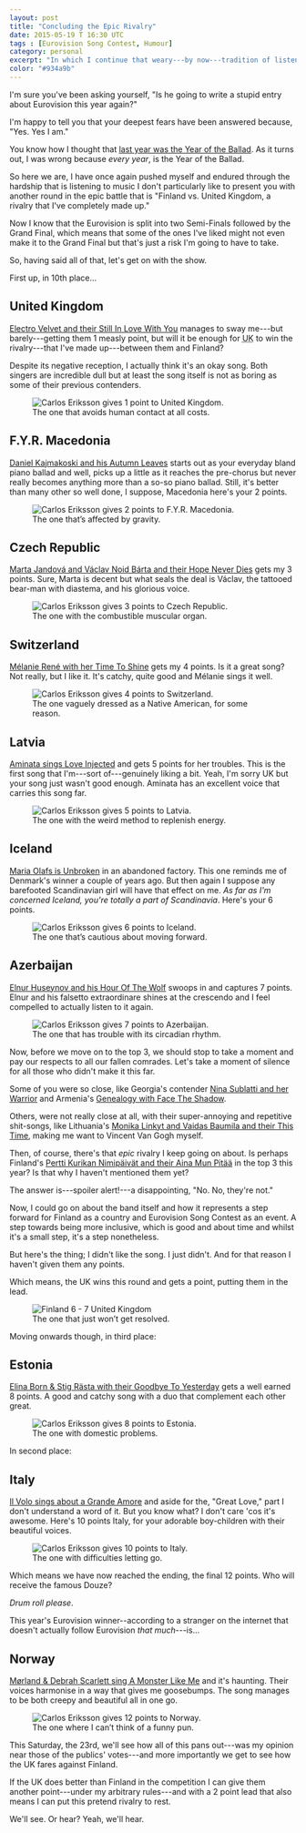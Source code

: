 ```yaml
---
layout: post
title: "Concluding the Epic Rivalry"
date: 2015-05-19 T 16:30 UTC
tags : [Eurovision Song Contest, Humour]
category: personal
excerpt: "In which I continue that weary---by now---tradition of listening through every Eurovision contender and then give them points. Or joke about them. Sometimes both."
color: "#934a9b"
---
```

I'm sure you've been asking yourself, "Is he going to write a stupid entry about Eurovision this year again?"

I'm happy to tell you that your deepest fears have been answered because, "Yes. Yes I am."

You know how I thought that [last year was the Year of the Ballad][previously]. As it turns out, I was wrong because *every year*, is the Year of the Ballad.

So here we are, I have once again pushed myself and endured through the hardship that is listening to music I don't particularly like to present you with another round in the epic battle that is "Finland vs. United Kingdom, a rivalry that I've completely made up."

Now I know that the Eurovision is split into two Semi-Finals followed by the Grand Final, which means that some of the ones I've liked might not even make it to the Grand Final but that's just a risk I'm going to have to take.

So, having said all of that, let's get on with the show.

First up, in 10th place...

## United Kingdom

[Electro Velvet and their Still In Love With You][uk] manages to sway me---but barely---getting them 1 measly point, but will it be enough for <abbr title="United Kingdom" class="small-caps">UK</abbr> to win the rivalry---that I've made up---between them and Finland?

Despite its negative reception, I actually think it's an okay song. Both singers are incredible dull but at least the song itself is not as boring as some of their previous contenders.

<figure>
	<img class="js-lazy-load" data-original="/assets/posts/2015/may/concluding-the-epic-rivalry/carlos-eriksson-gives-1-point-to-united-kingdom-eurovision-2015.png" alt="Carlos Eriksson gives 1 point to United Kingdom.">
	<figcaption>The one that avoids human contact at all costs.</figcaption>
</figure>

## F.Y.R. Macedonia
[Daniel Kajmakoski and his Autumn Leaves][macedonia] starts out as your everyday bland piano ballad and well, picks up a little as it reaches the pre-chorus but never really becomes anything more than a so-so piano ballad. Still, it's better than many other so well done, I suppose, Macedonia here's your 2 points.

<figure>
	<img class="js-lazy-load" data-original="/assets/posts/2015/may/concluding-the-epic-rivalry/carlos-eriksson-gives-2-points-to-fyr-macedonia-eurovision-2015.png" alt="Carlos Eriksson gives 2 points to F.Y.R. Macedonia.">
	<figcaption>The one that’s affected by gravity.</figcaption>
</figure>

## Czech Republic

[Marta Jandová and Václav Noid Bárta and their Hope Never Dies][czech] gets my 3 points. Sure, Marta is decent but what seals the deal is Václav, the tattooed bear-man with diastema, and his glorious voice.

<figure>
	<img class="js-lazy-load" data-original="/assets/posts/2015/may/concluding-the-epic-rivalry/carlos-eriksson-gives-3-points-to-czech-republic-eurovision-2015.png" alt="Carlos Eriksson gives 3 points to Czech Republic.">
	<figcaption>The one with the combustible muscular organ.</figcaption>
</figure>

## Switzerland

[Mélanie René with her Time To Shine][switzerland] gets my 4 points. Is it a great song? Not really, but I like it. It's catchy, quite good and Mélanie sings it well.

<figure>
	<img class="js-lazy-load" data-original="/assets/posts/2015/may/concluding-the-epic-rivalry/carlos-eriksson-gives-4-points-to-switzerland-eurovision-2015.png" alt="Carlos Eriksson gives 4 points to Switzerland.">
	<figcaption>The one vaguely dressed as a Native American, for some reason.</figcaption>
</figure>

## Latvia

[Aminata sings Love Injected][latvia] and gets 5 points for her troubles. This is the first song that I'm---sort of---genuinely liking a bit. Yeah, I'm sorry <abbr class="small-caps">UK</abbr> but your song just wasn't good enough. Aminata has an excellent voice that carries this song far.

<figure>
	<img class="js-lazy-load" data-original="/assets/posts/2015/may/concluding-the-epic-rivalry/carlos-eriksson-gives-5-points-to-latvia-eurovision-2015.png" alt="Carlos Eriksson gives 5 points to Latvia.">
	<figcaption>The one with the weird method to replenish energy.</figcaption>
</figure>

## Iceland

[Maria Olafs is Unbroken][iceland] in an abandoned factory. This one reminds me of Denmark's winner a couple of years ago. But then again I suppose any barefooted Scandinavian girl will have that effect on me. *As far as I'm concerned Iceland, you're totally a part of Scandinavia*. Here's your 6 points.

<figure>
	<img class="js-lazy-load" data-original="/assets/posts/2015/may/concluding-the-epic-rivalry/carlos-eriksson-gives-6-points-to-iceland-eurovision-2015.png" alt="Carlos Eriksson gives 6 points to Iceland.">
	<figcaption>The one that’s cautious about moving forward.</figcaption>
</figure>

## Azerbaijan

[Elnur Huseynov and his Hour Of The Wolf][azerbaijan] swoops in and captures 7 points. Elnur and his falsetto extraordinare shines at the crescendo and I feel compelled to actually listen to it again.

<figure>
	<img class="js-lazy-load" data-original="/assets/posts/2015/may/concluding-the-epic-rivalry/carlos-eriksson-gives-7-points-to-azerbaijan-eurovision-2015.png" alt="Carlos Eriksson gives 7 points to Azerbaijan.">
	<figcaption>The one that has trouble with its circadian rhythm.</figcaption>
</figure>

Now, before we move on to the top 3, we should stop to take a moment and pay our respects to all our fallen comrades. Let's take a moment of silence for all those who didn't make it this far.

Some of you were so close, like Georgia's contender [Nina Sublatti and her Warrior][georgia] and Armenia's [Genealogy with Face The Shadow][armenia].

Others, were not really close at all, with their super-annoying and repetitive shit-songs, like Lithuania's [Monika Linkyt and Vaidas Baumila and their This Time][lithuania], making me want to Vincent Van Gogh myself.

Then, of course, there's that *epic* rivalry I keep going on about. Is perhaps Finland's [Pertti Kurikan Nimipäivät and their Aina Mun Pitää][finland] in the top 3 this year? Is that why I haven't mentioned them yet?

The answer is---spoiler alert!---a disappointing, "No. No, they're not."

Now, I could go on about the band itself and how it represents a step forward for Finland as a country and Eurovision Song Contest as an event. A step towards being more inclusive, which is good and about time and whilst it's a small step, it's a step nonetheless.

But here's the thing; I didn't like the song. I just didn't. And for that reason I haven't given them any points.

Which means, the <abbr class="small-caps">UK</abbr> wins this round and gets a point, putting them in the lead.

<figure>
	<img class="js-lazy-load" data-original="/assets/posts/2015/may/concluding-the-epic-rivalry/carlos-eriksson-the-finland-and-united-kingdom-eurovision-rivalry.png" alt="Finland 6 - 7 United Kingdom">
	<figcaption>The one that just won’t get resolved.</figcaption>
</figure>

Moving onwards though, in third place:

## Estonia

[Elina Born & Stig Rästa with their Goodbye To Yesterday][estonia] gets a well earned 8 points. A good and catchy song with a duo that complement each other great.

<figure>
	<img class="js-lazy-load" data-original="/assets/posts/2015/may/concluding-the-epic-rivalry/carlos-eriksson-gives-8-points-to-estonia-eurovision-2015.png" alt="Carlos Eriksson gives 8 points to Estonia.">
	<figcaption>The one with domestic problems.</figcaption>
</figure>

In second place:

## Italy

[Il Volo sings about a Grande Amore][italy] and aside for the, "Great Love," part I don't understand a word of it. But you know what? I don't care 'cos it's awesome. Here's 10 points Italy, for your adorable boy-children with their beautiful voices.

<figure>
	<img class="js-lazy-load" data-original="/assets/posts/2015/may/concluding-the-epic-rivalry/carlos-eriksson-gives-10-points-to-italy-eurovision-2015.png" alt="Carlos Eriksson gives 10 points to Italy.">
	<figcaption>The one with difficulties letting go.</figcaption>
</figure>

Which means we have now reached the ending, the final 12 points. Who will receive the famous Douze?

*Drum roll please*.

This year's Eurovision winner--according to a stranger on the internet that doesn't actually follow Eurovision *that much*---is...

## Norway

[Mørland & Debrah Scarlett sing A Monster Like Me][norway] and it's haunting. Their voices harmonise in a way that gives me goosebumps. The song manages to be both creepy and beautiful all in one go.

<figure>
	<img class="js-lazy-load" data-original="/assets/posts/2015/may/concluding-the-epic-rivalry/carlos-eriksson-gives-12-points-to-norway-eurovision-2015.png" alt="Carlos Eriksson gives 12 points to Norway.">
	<figcaption>The one where I can’t think of a funny pun.</figcaption>
</figure>

This Saturday, the 23rd, we'll see how all of this pans out---was my opinion near those of the publics' votes---and more importantly we get to see how the <abbr class="small-caps">UK</abbr> fares against Finland.

If the <abbr class="small-caps">UK</abbr> does better than Finland in the competition I can give them another point---under my arbitrary rules---and with a 2 point lead that also means I can put this pretend rivalry to rest.

We'll see. Or hear? Yeah, we'll hear.


[previously]: /blog/the-epic-rivalry-continues/

[uk]: https://youtu.be/s6r1tUhl1cQ
[macedonia]: https://youtu.be/t8QCt6CJCHc
[czech]: https://youtu.be/P_o44RdxYTY
[switzerland]: https://youtu.be/_n_pXW3p74Q
[latvia]: https://youtu.be/tv1ath0XWrc
[iceland]: https://youtu.be/sov_pE1cdFY
[azerbaijan]:https://youtu.be/kYsj1fFE1Xw
[estonia]: https://youtu.be/zWACbw3cqW0
[norway]: https://youtu.be/U1td70yaoS8
[italy]: https://youtu.be/4TEpHTVWXnM

[lithuania]: https://youtu.be/oD0XTvKcUk4
[finland]: https://youtu.be/OR6BixXmo08
[israel]: https://youtu.be/NdxOCTezeTg
[armenia]: https://youtu.be/VVVvgD0-Mu0
[georgia]: https://youtu.be/RZrRQSI_pcQ